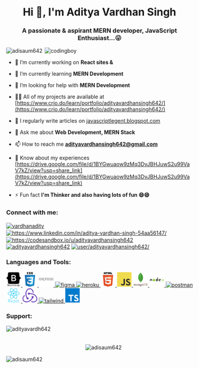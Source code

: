 <h1 align="center">Hi 👋, I'm Aditya Vardhan Singh</h1>
<h3 align="center">A passionate & aspirant MERN developer, JavaScript Enthusiast...😜</h3>
<img align="right" alt="codingboy" width="400" src="https://camo.githubusercontent.com/5ddf73ad3a205111cf8c686f687fc216c2946a75005718c8da5b837ad9de78c9/68747470733a2f2f7468756d62732e6766796361742e636f6d2f4576696c4e657874446576696c666973682d736d616c6c2e676966"
<p align="left"> <img src="https://komarev.com/ghpvc/?username=adisaum642&label=Profile%20views&color=0e75b6&style=flat" alt="adisaum642" /> </p>

- 🔭 I’m currently working on **React sites &**

- 🌱 I’m currently learning **MERN Development**

- 🤝 I’m looking for help with **MERN Development**

- 👨‍💻 All of my projects are available at [https://www.crio.do/learn/portfolio/adityavardhansingh642/](https://www.crio.do/learn/portfolio/adityavardhansingh642/)

- 📝 I regularly write articles on [javascriptlegent.blogspot.com](javascriptlegent.blogspot.com)

- 💬 Ask me about **Web Development, MERN Stack**

- 📫 How to reach me **adityavardhansingh642@gmail.com**

- 📄 Know about my experiences [https://drive.google.com/file/d/1BYGwuaow9zMq3DvJBHJuwS2u99VaV7kZ/view?usp=share_link](https://drive.google.com/file/d/1BYGwuaow9zMq3DvJBHJuwS2u99VaV7kZ/view?usp=share_link)

- ⚡ Fun fact **I'm Thinker and also having lots of fun 😄😄**

<h3 align="left">Connect with me:</h3>
<p align="left">
<a href="https://twitter.com/vardhanadity" target="blank"><img align="center" src="https://raw.githubusercontent.com/rahuldkjain/github-profile-readme-generator/master/src/images/icons/Social/twitter.svg" alt="vardhanadity" height="30" width="40" /></a>
<a href="https://linkedin.com/in/https://www.linkedin.com/in/aditya-vardhan-singh-54aa56147/" target="blank"><img align="center" src="https://raw.githubusercontent.com/rahuldkjain/github-profile-readme-generator/master/src/images/icons/Social/linked-in-alt.svg" alt="https://www.linkedin.com/in/aditya-vardhan-singh-54aa56147/" height="30" width="40" /></a>
<a href="https://codesandbox.com/adityavardhansingh642" target="blank"><img align="center" src="https://raw.githubusercontent.com/rahuldkjain/github-profile-readme-generator/master/src/images/icons/Social/codesandbox.svg" alt="https://codesandbox.io/u/adityavardhansingh642" height="30" width="40" /></a>
<a href="https://www.leetcode.com/adityavardhansingh642" target="blank"><img align="center" src="https://raw.githubusercontent.com/rahuldkjain/github-profile-readme-generator/master/src/images/icons/Social/leet-code.svg" alt="adityavardhansingh642" height="30" width="40" /></a>
<a href="https://auth.geeksforgeeks.org/user/user/adityavardhansingh642/" target="blank"><img align="center" src="https://raw.githubusercontent.com/rahuldkjain/github-profile-readme-generator/master/src/images/icons/Social/geeks-for-geeks.svg" alt="user/adityavardhansingh642/" height="30" width="40" /></a>
</p>

<h3 align="left">Languages and Tools:</h3>
<p align="left"> <a href="https://getbootstrap.com" target="_blank" rel="noreferrer"> <img src="https://raw.githubusercontent.com/devicons/devicon/master/icons/bootstrap/bootstrap-plain-wordmark.svg" alt="bootstrap" width="40" height="40"/> </a> <a href="https://www.w3schools.com/css/" target="_blank" rel="noreferrer"> <img src="https://raw.githubusercontent.com/devicons/devicon/master/icons/css3/css3-original-wordmark.svg" alt="css3" width="40" height="40"/> </a> <a href="https://expressjs.com" target="_blank" rel="noreferrer"> <img src="https://raw.githubusercontent.com/devicons/devicon/master/icons/express/express-original-wordmark.svg" alt="express" width="40" height="40"/> </a> <a href="https://www.figma.com/" target="_blank" rel="noreferrer"> <img src="https://www.vectorlogo.zone/logos/figma/figma-icon.svg" alt="figma" width="40" height="40"/> </a> <a href="https://heroku.com" target="_blank" rel="noreferrer"> <img src="https://www.vectorlogo.zone/logos/heroku/heroku-icon.svg" alt="heroku" width="40" height="40"/> </a> <a href="https://www.w3.org/html/" target="_blank" rel="noreferrer"> <img src="https://raw.githubusercontent.com/devicons/devicon/master/icons/html5/html5-original-wordmark.svg" alt="html5" width="40" height="40"/> </a> <a href="https://developer.mozilla.org/en-US/docs/Web/JavaScript" target="_blank" rel="noreferrer"> <img src="https://raw.githubusercontent.com/devicons/devicon/master/icons/javascript/javascript-original.svg" alt="javascript" width="40" height="40"/> </a> <a href="https://www.mongodb.com/" target="_blank" rel="noreferrer"> <img src="https://raw.githubusercontent.com/devicons/devicon/master/icons/mongodb/mongodb-original-wordmark.svg" alt="mongodb" width="40" height="40"/> </a> <a href="https://nodejs.org" target="_blank" rel="noreferrer"> <img src="https://raw.githubusercontent.com/devicons/devicon/master/icons/nodejs/nodejs-original-wordmark.svg" alt="nodejs" width="40" height="40"/> </a> <a href="https://postman.com" target="_blank" rel="noreferrer"> <img src="https://www.vectorlogo.zone/logos/getpostman/getpostman-icon.svg" alt="postman" width="40" height="40"/> </a> <a href="https://reactjs.org/" target="_blank" rel="noreferrer"> <img src="https://raw.githubusercontent.com/devicons/devicon/master/icons/react/react-original-wordmark.svg" alt="react" width="40" height="40"/> </a> <a href="https://redux.js.org" target="_blank" rel="noreferrer"> <img src="https://raw.githubusercontent.com/devicons/devicon/master/icons/redux/redux-original.svg" alt="redux" width="40" height="40"/> </a> <a href="https://tailwindcss.com/" target="_blank" rel="noreferrer"> <img src="https://www.vectorlogo.zone/logos/tailwindcss/tailwindcss-icon.svg" alt="tailwind" width="40" height="40"/> </a> <a href="https://www.typescriptlang.org/" target="_blank" rel="noreferrer"> <img src="https://raw.githubusercontent.com/devicons/devicon/master/icons/typescript/typescript-original.svg" alt="typescript" width="40" height="40"/> </a> </p>

<h3 align="left">Support:</h3>
<p><a href="https://www.buymeacoffee.com/adityavardh642"> <img align="left" src="https://cdn.buymeacoffee.com/buttons/v2/default-yellow.png" height="50" width="210" alt="adityavardh642" /></a></p><br><br>

<p>&nbsp;<img align="center" src="https://github-readme-stats.vercel.app/api?username=adisaum642&show_icons=true&locale=en" alt="adisaum642" /></p>

<p><img align="center" src="https://github-readme-streak-stats.herokuapp.com/?user=adisaum642&" alt="adisaum642" /></p>
